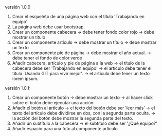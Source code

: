 versión 1.0.0:
1. Crear el esqueleto de una página web con el título 'Trabajando en equipo'
2. La página web debe usar bootstrap.
3. Crear un componente cabecera
	-> debe tener fondo color rojo
	-> debe mostrar un título
4. Crear un componente artículo
	-> debe mostrar un título
	-> debe mostrar un texto
5. Crear un componente pie de página
	-> debe mostrar el año actual.
	-> debe tener el fondo de color verde
6. Añadir cabecera, artículo y pie de página a la web
	-> el título de la cabecera debe ser 'Trabajando en equipo'
	-> el artículo debe tener el título 'Usando GIT para vivir mejor'.
	-> el artículo debe tener un texto lorem ipsum.

versión 1.0.1:
1. Crear un componente botón
	-> debe mostrar un texto
	-> al hacer click sobre el botón debe ejecutar una acción
2. Añadir el botón al artículo
	-> el texto del botón debe ser 'leer más'
	-> el texto del artículo debe dividirse en dos, con la segunda parte oculta.
	-> la acción del botón debe mostrar la segunda parte del texto.
3. Añadir un subtítulo a la cabecera
	-> el subtítulo debe ser '¿Qué equipo?'
4. Añadir espacio para una foto al componente artículo
